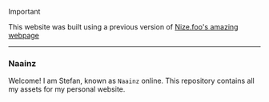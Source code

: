 > [!IMPORTANT]
> This website was built using a previous version of [Nize.foo's amazing webpage](https://github.com/dotnize/nize.foo)

---

### Naainz

Welcome! I am Stefan, known as `Naainz` online. This repository contains all my assets for my personal website. 